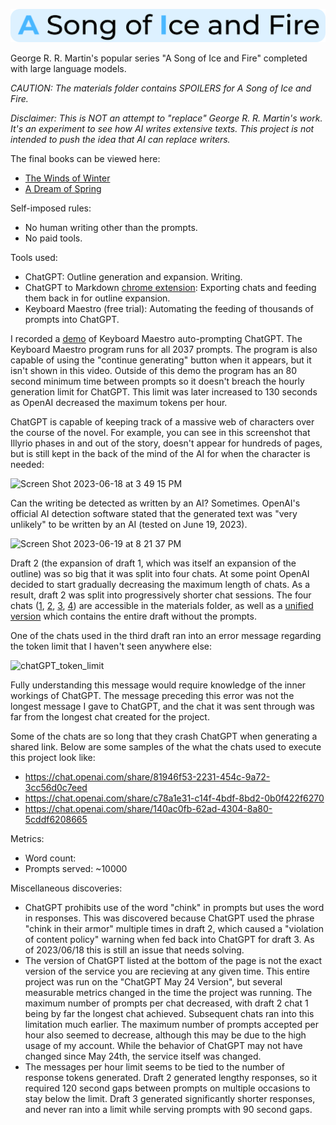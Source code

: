 ![AI Song of Ice and Fire Logo](./ai_song_of_ice_and_fire_logo.svg)

George R. R. Martin's popular series "A Song of Ice and Fire" completed with large language models.

*CAUTION: The materials folder contains SPOILERS for A Song of Ice and Fire.*

*Disclaimer: This is NOT an attempt to "replace" George R. R. Martin's work. It's an experiment to see how AI writes extensive texts. This project is not intended to push the idea that AI can replace writers.*

The final books can be viewed here:
- [The Winds of Winter](https://liamswayne.github.io/wow.html)
- [A Dream of Spring](https://liamswayne.github.io/dos.html)

Self-imposed rules:
- No human writing other than the prompts.
- No paid tools.

Tools used:
- ChatGPT: Outline generation and expansion. Writing.
- ChatGPT to Markdown [chrome extension](https://chrome.google.com/webstore/detail/chatgpt-to-markdown/adghjpdmpbcmppeafpodcjpagmegdpci): Exporting chats and feeding them back in for outline expansion.
- Keyboard Maestro (free trial): Automating the feeding of thousands of prompts into ChatGPT.

I recorded a [demo](https://github.com/LiamSwayne/AI-song-of-ice-and-fire/assets/108629034/b6b4f455-62a6-4cb9-8029-afad2bb78a6e) of Keyboard Maestro auto-prompting ChatGPT. The Keyboard Maestro program runs for all 2037 prompts. The program is also capable of using the "continue generating" button when it appears, but it isn't shown in this video. Outside of this demo the program has an 80 second minimum time between prompts so it doesn't breach the hourly generation limit for ChatGPT. This limit was later increased to 130 seconds as OpenAI decreased the maximum tokens per hour.

ChatGPT is capable of keeping track of a massive web of characters over the course of the novel. For example, you can see in this screenshot that Illyrio phases in and out of the story, doesn't appear for hundreds of pages, but is still kept in the back of the mind of the AI for when the character is needed:

<img width="600" alt="Screen Shot 2023-06-18 at 3 49 15 PM" src="https://github.com/LiamSwayne/AI-song-of-ice-and-fire/assets/108629034/21ad1d18-1cd8-4480-a650-1de278c82e3c">

Can the writing be detected as written by an AI? Sometimes. OpenAI's official AI detection software stated that the generated text was "very unlikely" to be written by an AI (tested on June 19, 2023).

<img width="600" alt="Screen Shot 2023-06-19 at 8 21 37 PM" src="https://github.com/LiamSwayne/AI-song-of-ice-and-fire/assets/108629034/ce527587-5f89-4ee3-8112-64e0f41d7518">

Draft 2 (the expansion of draft 1, which was itself an expansion of the outline) was so big that it was split into four chats. At some point OpenAI decided to start gradually decreasing the maximum length of chats. As a result, draft 2 was split into progressively shorter chat sessions. The four chats ([1](./materials/draft_2_chat_1.md), [2](./materials/draft_2_chat_2.md), [3](./materials/draft_2_chat_3.md), [4](./materials/draft_2_chat_4.md)) are accessible in the materials folder, as well as a [unified version](./materials/draft_2_temporary_unformatted.md) which contains the entire draft without the prompts.

One of the chats used in the third draft ran into an error message regarding the token limit that I haven't seen anywhere else:

<img width="600" alt="chatGPT_token_limit" src="https://github.com/LiamSwayne/AI-Song-Of-Ice-And-Fire/assets/108629034/fdcbcdde-fcad-48f6-9acb-75ec2cd31019">

Fully understanding this message would require knowledge of the inner workings of ChatGPT. The message preceding this error was not the longest message I gave to ChatGPT, and the chat it was sent through was far from the longest chat created for the project.

Some of the chats are so long that they crash ChatGPT when generating a shared link. Below are some samples of the what the chats used to execute this project look like:
- https://chat.openai.com/share/81946f53-2231-454c-9a72-3cc56d0c7eed
- https://chat.openai.com/share/c78a1e31-c14f-4bdf-8bd2-0b0f422f6270
- https://chat.openai.com/share/140ac0fb-62ad-4304-8a80-5cddf6208665

Metrics:
- Word count:
- Prompts served: ~10000

Miscellaneous discoveries:
- ChatGPT prohibits use of the word "chink" in prompts but uses the word in responses. This was discovered because ChatGPT used the phrase "chink in their armor" multiple times in draft 2, which caused a "violation of content policy" warning when fed back into ChatGPT for draft 3. As of 2023/06/18 this is still an issue that needs solving.
- The version of ChatGPT listed at the bottom of the page is not the exact version of the service you are recieving at any given time. This entire project was run on the "ChatGPT May 24 Version", but several measurable metrics changed in the time the project was running. The maximum number of prompts per chat decreased, with draft 2 chat 1 being by far the longest chat achieved. Subsequent chats ran into this limitation much earlier. The maximum number of prompts accepted per hour also seemed to decrease, although this may be due to the high usage of my account. While the behavior of ChatGPT may not have changed since May 24th, the service itself was changed.
- The messages per hour limit seems to be tied to the number of response tokens generated. Draft 2 generated lengthy responses, so it required 120 second gaps between prompts on multiple occasions to stay below the limit. Draft 3 generated significantly shorter responses, and never ran into a limit while serving prompts with 90 second gaps.
